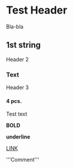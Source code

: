 # Test Header
Bla-bla
## 1st string
Header 2
### Text
Header 3
#### 4 pcs.
Test text

**BOLD**

__underline__

[LINK](http://ya.ru)

'''Comment'''
